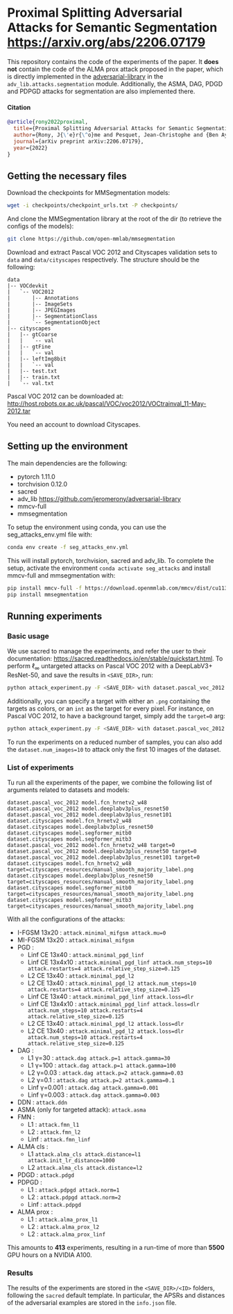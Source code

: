 # Proximal Splitting Adversarial Attacks for Semantic Segmentation https://arxiv.org/abs/2206.07179

This repository contains the code of the experiments of the paper. It **does not** contain the code of the ALMA $\mathrm{prox}$ attack proposed in the paper, which is directly implemented in the [adversarial-library](https://github.com/jeromerony/adversarial-library) in the `adv_lib.attacks.segmentation` module. Additionally, the ASMA, DAG, PDGD and PDPGD attacks for segmentation are also implemented there.

#### Citation
```bibtex
@article{rony2022proximal,
  title={Proximal Splitting Adversarial Attacks for Semantic Segmentation},
  author={Rony, J{\'e}r{\^o}me and Pesquet, Jean-Christophe and {Ben Ayed}, Ismail},
  journal={arXiv preprint arXiv:2206.07179},
  year={2022}
}
```

## Getting the necessary files

Download the checkpoints for MMSegmentation models:
```bash
wget -i checkpoints/checkpoint_urls.txt -P checkpoints/
```
And clone the MMSegmentation library at the root of the dir (to retrieve the configs of the models):
```bash
git clone https://github.com/open-mmlab/mmsegmentation
```

Download and extract Pascal VOC 2012 and Cityscapes validation sets to `data` and `data/cityscapes` respectively.
The structure should be the following:
```
data
|-- VOCdevkit
|   `-- VOC2012
|       |-- Annotations
|       |-- ImageSets
|       |-- JPEGImages
|       |-- SegmentationClass
|       `-- SegmentationObject
|-- cityscapes
|   |-- gtCoarse
|   |   `-- val
|   |-- gtFine
|   |   `-- val
|   |-- leftImg8bit
|   |   `-- val
|   |-- test.txt
|   |-- train.txt
|   `-- val.txt
```

Pascal VOC 2012 can be downloaded at: http://host.robots.ox.ac.uk/pascal/VOC/voc2012/VOCtrainval_11-May-2012.tar

You need an account to download Cityscapes.

## Setting up the environment

The main dependencies are the following:
 - pytorch 1.11.0
 - torchvision 0.12.0
 - sacred
 - adv_lib https://github.com/jeromerony/adversarial-library
 - mmcv-full
 - mmsegmentation

To setup the environment using conda, you can use the seg_attacks_env.yml file with:
```bash
conda env create -f seg_attacks_env.yml
```
This will install pytorch, torchvision, sacred and adv_lib. To complete the setup, activate the environment `conda activate seg_attacks` and install mmcv-full and mmsegmentation with:
```bash
pip install mmcv-full -f https://download.openmmlab.com/mmcv/dist/cu113/torch1.11/index.html
pip install mmsegmentation
```

## Running experiments

### Basic usage

We use sacred to manage the experiments, and refer the user to their documentation: https://sacred.readthedocs.io/en/stable/quickstart.html.
To perform $\ell_\infty$ untargeted attacks on Pascal VOC 2012 with a DeepLabV3+ ResNet-50, and save the results in `<SAVE_DIR>`, run:
```bash
python attack_experiment.py -F <SAVE_DIR> with dataset.pascal_voc_2012 model.deeplabv3plus_resnet50 cudnn_flag=benchmark attack.alma_prox_linf
```

Additionally, you can specify a target with either an `.png` containing the targets as colors, or an `int` as the target for every pixel. For instance, on Pascal VOC 2012, to have a background target, simply add the `target=0` arg:
```bash
python attack_experiment.py -F <SAVE_DIR> with dataset.pascal_voc_2012 model.deeplabv3plus_resnet50 cudnn_flag=benchmark attack.alma_prox_linf target=0
```

To run the experiments on a reduced number of samples, you can also add the `dataset.num_images=10` to attack only the first 10 images of the dataset.

### List of experiments

Tu run all the experiments of the paper, we combine the following list of arguments related to datasets and models:
```text
dataset.pascal_voc_2012 model.fcn_hrnetv2_w48
dataset.pascal_voc_2012 model.deeplabv3plus_resnet50
dataset.pascal_voc_2012 model.deeplabv3plus_resnet101
dataset.cityscapes model.fcn_hrnetv2_w48
dataset.cityscapes model.deeplabv3plus_resnet50
dataset.cityscapes model.segformer_mitb0
dataset.cityscapes model.segformer_mitb3
dataset.pascal_voc_2012 model.fcn_hrnetv2_w48 target=0
dataset.pascal_voc_2012 model.deeplabv3plus_resnet50 target=0
dataset.pascal_voc_2012 model.deeplabv3plus_resnet101 target=0
dataset.cityscapes model.fcn_hrnetv2_w48 target=cityscapes_resources/manual_smooth_majority_label.png
dataset.cityscapes model.deeplabv3plus_resnet50 target=cityscapes_resources/manual_smooth_majority_label.png
dataset.cityscapes model.segformer_mitb0 target=cityscapes_resources/manual_smooth_majority_label.png
dataset.cityscapes model.segformer_mitb3 target=cityscapes_resources/manual_smooth_majority_label.png
```

With all the configurations of the attacks:
 - I-FGSM 13x20 : `attack.minimal_mifgsm attack.mu=0`
 - MI-FGSM 13x20 : `attack.minimal_mifgsm`
 - PGD :
   - Linf CE 13x40 : `attack.minimal_pgd_linf`
   - Linf CE 13x4x10 : `attack.minimal_pgd_linf attack.num_steps=10 attack.restarts=4 attack.relative_step_size=0.125`
   - L2 CE 13x40 : `attack.minimal_pgd_l2`
   - L2 CE 13x40 : `attack.minimal_pgd_l2 attack.num_steps=10 attack.restarts=4 attack.relative_step_size=0.125`
   - Linf CE 13x40 : `attack.minimal_pgd_linf attack.loss=dlr`
   - Linf CE 13x4x10 : `attack.minimal_pgd_linf attack.loss=dlr attack.num_steps=10 attack.restarts=4 attack.relative_step_size=0.125`
   - L2 CE 13x40 : `attack.minimal_pgd_l2 attack.loss=dlr`
   - L2 CE 13x40 : `attack.minimal_pgd_l2 attack.loss=dlr attack.num_steps=10 attack.restarts=4 attack.relative_step_size=0.125`
 - DAG :
   - L1 γ=30 : `attack.dag attack.p=1 attack.gamma=30`
   - L1 γ=100 : `attack.dag attack.p=1 attack.gamma=100`
   - L2 γ=0.03 : `attack.dag attack.p=2 attack.gamma=0.03`
   - L2 γ=0.1 : `attack.dag attack.p=2 attack.gamma=0.1`
   - Linf γ=0.001 : `attack.dag attack.gamma=0.001`
   - Linf γ=0.003 : `attack.dag attack.gamma=0.003`
 - DDN : `attack.ddn`
 - ASMA (only for targeted attack): `attack.asma`
 - FMN :
   - L1 : `attack.fmn_l1`
   - L2 : `attack.fmn_l2`
   - Linf : `attack.fmn_linf`
 - ALMA cls :
   - L1 `attack.alma_cls attack.distance=l1 attack.init_lr_distance=1000`
   - L2 `attack.alma_cls attack.distance=l2`
 - PDGD : `attack.pdgd`
 - PDPGD : 
   - L1 : `attack.pdpgd attack.norm=1`
   - L2 : `attack.pdpgd attack.norm=2`
   - Linf : `attack.pdpgd`
 - ALMA prox :
   - L1 : `attack.alma_prox_l1`
   - L2 : `attack.alma_prox_l2`
   - L2 : `attack.alma_prox_linf`

This amounts to **413** experiments, resulting in a run-time of more than **5500** GPU hours on a NVIDIA A100.

### Results

The results of the experiments are stored in the `<SAVE_DIR>/<ID>` folders, following the `sacred` default template. In particular, the APSRs and distances of the adversarial examples are stored in the `info.json` file.
